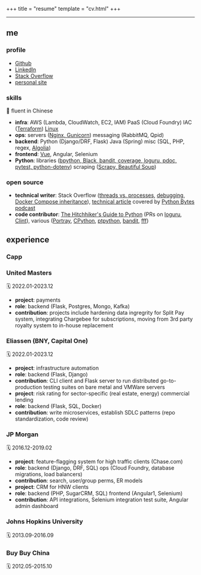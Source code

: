 +++
title = "resume"
template = "cv.html"
+++

---

## me

### profile

* [Github](https://github.com/zachvalenta)
* [LinkedIn](https://www.linkedin.com/in/zachvalenta/)
* [Stack Overflow](https://stackoverflow.com/users/6813490/zach-valenta?tab=profile)
* [personal site](http://www.zachvalenta.com/)

### skills

📝 fluent in Chinese

* __infra__: AWS (Lambda, CloudWatch, EC2, IAM) PaaS (Cloud Foundry) IAC ([Terraform](https://github.com/zachvalenta/terraform-ec2)) [Linux](https://stackoverflow.com/a/47824267/6813490)
* __ops__: servers ([Nginx, Gunicorn](https://github.com/zachvalenta/nginx-wsgi)) messaging (RabbitMQ, Qpid) 
* __backend__: Python (Django/DRF, Flask) Java (Spring) misc (SQL, PHP, regex, [Algolia](https://github.com/zachvalenta/mdn-scrape))
* __frontend__: [Vue](https://github.com/zachvalenta/vue-firebase), Angular, Selenium
* __Python__: libraries ([bpython, Black, bandit, coverage, loguru, pdoc, pytest, python-dotenv](https://github.com/zachvalenta/create-python-app)) scraping ([Scrapy, Beautiful Soup](https://github.com/zachvalenta/mdn-scrape))

### open source

* __technical writer__: Stack Overflow ([threads vs. processes](https://stackoverflow.com/a/47824267), [debugging](https://stackoverflow.com/a/61151333), [Docker Compose inheritance](https://stackoverflow.com/a/63585954)), [technical article](https://github.com/zachvalenta/nginx-wsgi) covered by [Python Bytes podcast](https://pythonbytes.fm/episodes/show/120/aws-mongodb-and-the-economic-realities-of-open-source-and-more)
* __code contributor__: [The Hitchhiker's Guide to Python](https://www.amazon.com/Hitchhikers-Guide-Python-Practices-Development/dp/1491933178/ref=as_li_ss_il?ie=UTF8&linkCode=li2&tag=bookforkind-20&linkId=804806ebdacaf3b56567347f3afbdbca) (PRs on [loguru](https://github.com/realpython/python-guide/pull/993), [Clint](https://github.com/realpython/python-guide/pull/970)), various ([Portray](https://github.com/timothycrosley/portray/blob/master/docs/contributing/4.-acknowledgements.md), [CPython](https://github.com/python/cpython/pull/14538), [ptpython](https://github.com/prompt-toolkit/ptpython/issues/304), [bandit](https://github.com/PyCQA/bandit/issues/471), [fff](https://github.com/dylanaraps/fff/pull/116))

## experience

### Capp

### United Masters

🗓️ 2022.01-2023.12

* __project__: payments
* __role__: backend (Flask, Postgres, Mongo, Kafka)
* __contribution__: projects include hardening data ingregrity for Split Pay system, integrating Chargebee for subscriptions, moving from 3rd party royalty system to in-house replacement

### Eliassen (BNY, Capital One)

🗓️ 2022.01-2023.12

* __project__: infrastructure automation
* __role__: backend (Flask, Django)
* __contribution__: CLI client and Flask server to run distributed go-to-production testing suites on bare metal and VMWare servers
* __project__: risk rating for sector-specific (real estate, energy) commercial lending
* __role__: backend (Flask, SQL, Docker)
* __contribution__: write microservices, establish SDLC patterns (repo standardization, code review)

### JP Morgan

🗓️ 2016.12-2019.02

* __project__: feature-flagging system for high traffic clients (Chase.com)
* __role__: backend (Django, DRF, SQL) ops (Cloud Foundry, database migrations, load balancers)
* __contribution__: search, user/group perms, ER models
* __project__: CRM for HNW clients
* __role__: backend (PHP, SugarCRM, SQL) frontend (Angular1, Selenium)
* __contribution__: API integrations, Selenium integration test suite, Angular admin dashboard

### Johns Hopkins University

🗓️ 2013.09-2016.09

### Buy Buy China

🗓️ 2012.05-2015.10
